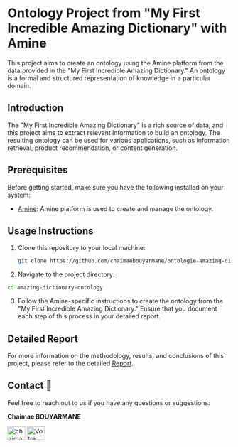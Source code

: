 # Ontology Project from "My First Incredible Amazing Dictionary" with Amine

This project aims to create an ontology using the Amine platform from the data provided in the "My First Incredible Amazing Dictionary." An ontology is a formal and structured representation of knowledge in a particular domain.

## Introduction

The "My First Incredible Amazing Dictionary" is a rich source of data, and this project aims to extract relevant information to build an ontology. The resulting ontology can be used for various applications, such as information retrieval, product recommendation, or content generation.

## Prerequisites

Before getting started, make sure you have the following installed on your system:

- [Amine](https://amine-platform.sourceforge.net/): Amine platform is used to create and manage the ontology.

## Usage Instructions

1. Clone this repository to your local machine:

   ```bash
   git clone https://github.com/chaimaebouyarmane/ontologie-amazing-dictionary_with_Amine_Platform.git
   ```
2. Navigate to the project directory:

 ```bash
cd amazing-dictionary-ontology
 ```
3. Follow the Amine-specific instructions to create the ontology from the "My First Incredible Amazing Dictionary." Ensure that you document each step of this process in your detailed report.

## Detailed Report
For more information on the methodology, results, and conclusions of this project, please refer to the detailed [Report](https://github.com/chaimaebouyarmane/ontologie-amazing-dictionary_with_Amine_Platform/blob/main/Rapport.pdf).


 ## Contact :busts_in_silhouette:
Feel free to reach out to us if you have any questions or suggestions:

**Chaimae BOUYARMANE**

 <a href="https://linkedin.com/in/chaimae-bouyarmane-14882622b" target="blank"><img align="center" src="https://raw.githubusercontent.com/rahuldkjain/github-profile-readme-generator/master/src/images/icons/Social/linked-in-alt.svg" alt="chaimae bouyarmane" height="30" width="40" /></a>
<a href="https://github.com/chaimaebouyarmane" target="_blank">
  <img align="center" src="https://raw.githubusercontent.com/rahuldkjain/github-profile-readme-generator/master/src/images/icons/Social/github.svg" alt="Votre nom" height="30" width="40" />
</a> 

